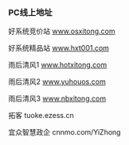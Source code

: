 ### PC线上地址   

 
好系统竞价站  www.osxitong.com

好系统精品站  www.hxt001.com

雨后清风1  www.hotxitong.com

雨后清风2  www.yuhouos.com

雨后清风3  www.nbxitong.com

拓客 tuoke.ezess.cn   

宜众智慧政企 cnnmo.com/YiZhong 


